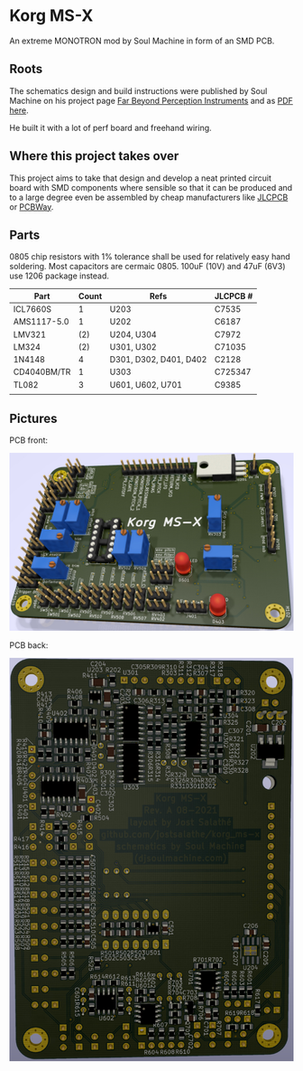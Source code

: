 # Korg MS-X

An extreme MONOTRON mod by Soul Machine in form of an SMD PCB.

## Roots

The schematics design and build instructions were published by Soul Machine on his project page
[Far Beyond Perception Instruments](https://www.djsoulmachine.com/farbeyondperception/msx.html)
and as 
[PDF here](http://www.djsoulmachine.com/farbeyondperception/msx/MSX-schematics.pdf).

He built it with a lot of perf board and freehand wiring.


## Where this project takes over

This project aims to take that design and develop a neat printed circuit board with SMD components where sensible so that it can be produced and to a large degree even be assembled by cheap manufacturers like [JLCPCB](jlcpcb.com) or [PCBWay](pcbway.com).


## Parts

0805 chip resistors with 1% tolerance shall be used for relatively easy hand soldering.
Most capacitors are cermaic 0805. 100uF (10V) and 47uF (6V3) use 1206 package instead.

| Part        | Count | Refs                   | JLCPCB # |
| ---         | ---   | ---                    | ---      |
| ICL7660S    | 1     | U203                   | C7535    |
| AMS1117-5.0 | 1     | U202                   | C6187    |
| LMV321      | (2)   | U204, U304             | C7972    |
| LM324       | (2)   | U301, U302             | C71035   |
| 1N4148      | 4     | D301, D302, D401, D402 | C2128    |
| CD4040BM/TR | 1     | U303                   | C725347  |
| TL082       | 3     | U601, U602, U701       | C9385    |
|  |  |  |  |

## Pictures

PCB front:

![PCB front](pcb/front.jpg "PCB front")

PCB back:

![PCB back](pcb/back.jpg "PCB back")
